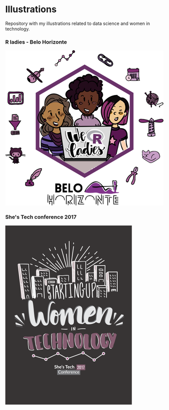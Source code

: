# Illustrations

Repository with my illustrations related to data science and women in technology.

### R ladies - Belo Horizonte 



![Rladies](https://github.com/marinattomas/illustrations/blob/master/rladies.png)




### She's Tech conference 2017

![Starting up women in tech](https://github.com/marinattomas/illustrations/blob/master/starting%20up%20woman_P.png)
